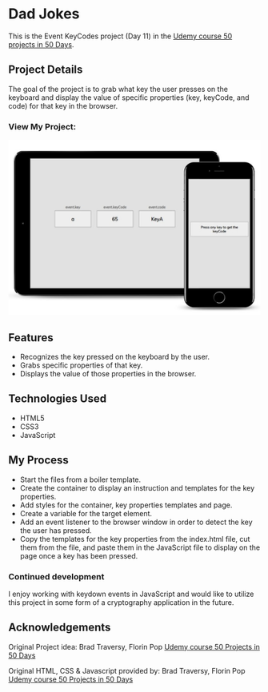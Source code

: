 # Dad Jokes

This is the Event KeyCodes project (Day 11) in the [Udemy course 50 projects in 50 Days](https://www.udemy.com/course/50-projects-50-days/?src=sac&kw=50+projects+50+days).

## Project Details

The goal of the project is to grab what key the user presses on the keyboard and display the value of specific properties (key, keyCode, and code) for that key in the browser. 

### View My Project:

![Screenshot](imgs/smartmockups_event-keycodes.jpg)

## Features

- Recognizes the key pressed on the keyboard by the user.
- Grabs specific properties of that key.
- Displays the value of those properties in the browser.

## Technologies Used

- HTML5
- CSS3
- JavaScript

## My Process

- Start the files from a boiler template.
- Create the container to display an instruction and templates for the key properties.
- Add styles for the container, key properties templates and page.
- Create a variable for the target element.
- Add an event listener to the browser window in order to detect the key the user has pressed.
- Copy the templates for the key properties from the index.html file, cut them from the file, and paste them in the JavaScript file to display on the page once a key has been pressed.

### Continued development

I enjoy working with keydown events in JavaScript and would like to utilize this project in some form of a cryptography application in the future. 

## Acknowledgements

Original Project idea: Brad Traversy, Florin Pop [Udemy course 50 Projects in 50 Days](https://www.udemy.com/course/50-projects-50-days/?src=sac&kw=50+projects+50+days)

Original HTML, CSS & Javascript provided by: Brad Traversy, Florin Pop [Udemy course 50 Projects in 50 Days](https://www.udemy.com/course/50-projects-50-days/?src=sac&kw=50+projects+50+days)
